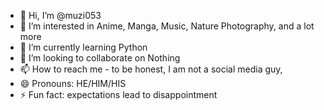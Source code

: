 - 👋 Hi, I’m @muzi053
- 👀 I’m interested in Anime, Manga, Music, Nature Photography, and a lot more
- 🌱 I’m currently learning Python
- 💞️ I’m looking to collaborate on Nothing
- 📫 How to reach me - to be honest, I am not a social media guy,
- 😄 Pronouns: HE/HIM/HIS
- ⚡ Fun fact: expectations lead to disappointment

<!---
muzi053/muzi053 is a ✨ special ✨ repository because its `README.md` (this file) appears on your GitHub profile.
You can click the Preview link to take a look at your changes.
--->
